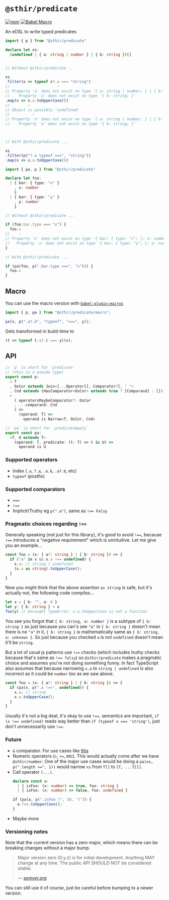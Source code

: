 # `@sthir/predicate`

[![npm](https://img.shields.io/npm/v/@sthir/predicate?labelColor=000000&color=cb3837)](https://npm.im/@sthir/predicate) [![Babel Macro](https://img.shields.io/badge/babel--macro-%F0%9F%8E%A3-f5da55.svg)](https://github.com/kentcdodds/babel-plugin-macros)

An eDSL to write typed predicates

```ts
import { p } from "@sthir/predicate"

declare let xs:
  (undefined | { a: string | number } | { b: string })[]


// Without @sthir/predicate ...

xs
.filter(x => typeof x?.a === "string") 
//                     ~
// Property 'a' does not exist on type '{ a: string | number; } | { b: string; }'.
//    Property 'a' does not exist on type '{ b: string; }'
.map(x => x.a.toUpperCase())
//        ~
// Object is possibly 'undefined'
//          ~
// Property 'a' does not exist on type '{ a: string | number; } | { b: string; }'.
//    Property 'a' does not exist on type '{ b: string; }'



// With @sthir/predicate ...

xs
.filter(p("?.a typeof ===", "string"))
.map(x => x.a.toUpperCase())
```

```ts
import { pa, p } from "@sthir/predicate"

declare let foo:
  | { bar: { type: "x" }
    , x: number
    }
  | { bar: { type: "y" }
    , y: number
    }

// Without @sthir/predicate ...

if (foo.bar.type === "x") {
  foo.x
//    ~
// Property 'x' does not exist on type '{ bar: { type: "x"; }; x: number; } | { bar: { type: "y"; }; y: number; }'.
//   Property 'x' does not exist on type '{ bar: { type: "y"; }; y: number; }'
}

// With @sthir/predicate ...

if (pa(foo, p(".bar.type ===", "x"))) {
  foo.x
}
```

## Macro

You can use the macro version with [`babel-plugin-macros`](https://github.com/kentcdodds/babel-plugin-macros)

```ts
import { p, pa } from "@sthir/predicate/macro";

pa(x, p(".a?.b", "typeof", "===", y));
```

Gets transformed in build-time to

```ts
(t => typeof t.a?.b === y)(x);
```

## API

```ts
// `p` is short for `predicate`
// (this is a pseudo type)
export const p:
  < T
  , OsCor extends Join<[...Operator[], Comparator?], " ">
  , Cnd extends (HasComparator<OsCor> extends true ? [Comparand] : [])
  >
    ( operatorsMaybeComparator?: OsCor
    , ...comparand: Cnd
    ) =>
      (operand: T) =>
        operand is Narrow<T, OsCor, Cnd>

// `pa` is short for `predicateApply`
export const pa:
  <T, U extends T>
    (operand: T, predicate: (t: T) => t is U) =>
      operand is U
```

### Supported operators

- Index (`.a`, `?.a`, `.a.b`, `.a?.b`, etc)
- `typeof` (postfix)

### Supported comparators

- `===`
- `!==`
- Implicit/Truthy eg `p(".a")`, same as `!== Falsy`

### Pragmatic choices regarding `!==`

Generally speaking (not just for this library), it's good to avoid `!==`, because `!==` introduces a "negative requirement" which is unintuitive. Let me give you an example...

```ts
const foo = (x: { a?: string } | { b: string }) => {
  if ("a" in x && x.a !== undefined) {
    x.a; // string | undefined
    (x.a as string).toUpperCase();
  }
}
```

Now you might think that the above assertion `as string` is safe, but it's actually not, the following code compiles...

```ts
let x = { b: "", a: 0 }
let y: { b: string } = x
foo(y) // Uncaught TypeError: x.a.toUpperCase is not a function
```

You see you forgot that `{ b: string, a: number }` is a subtype of `{ b: string }` so just because you can's see `"a"` in `{ b: string }` doesn't mean there is no `"a"` in it, `{ b: string }` is mathematically same as `{ b: string, a: unknown }`. So just because you checked `a` is not `undefined` doesn't mean it'll be `string`.

But a lot of usual js patterns use `!==` checks (which includes truthy checks because that's same as `!== falsy`) so `@sthir/predicate` makes a pragmatic choice and assumes you're not doing something funny. In fact TypeScript also assumes that because narrowing `x.a` to `string | undefined` is also incorrect as it could be `number` too as we saw above.

```ts
const foo = (x: { a?: string } | { b: string }) => {
  if (pa(x, p(".a !==", undefined)) {
    x.a; // string
    x.a.toUpperCase();
  }
}
```

Usually it's not a big deal, it's okay to use `!==`, semantics are important, `if (x !== undefined)` reads way better than `if (typeof x === 'string')`, just don't unnecessarily use `!==`.

### Future

- `&` comparator. For use cases like [this](https://twitter.com/_developit/status/1471212197183651841)
- Numeric operators (`>`, `<=`, etc). This would actually come after we have `@sthir/number`. One of the major use cases would be doing a `pa(xs, p(".length >=", 1))` would narrow `xs` from `T[]` to `[T, ...T[]]`.
- Call operator `(...)`.
  ```ts
  declare const a:
    | { isFoo: (x: number) => true, foo: string } 
    | { isFoo: (x: number) => false, foo: undefined } 

  if (pa(a, p(".isFoo (", 10, ")")) {
    a.foo.toUpperCase();
  }
  ```
- Maybe more

### Versioning notes

Note that the current version has a zero major, which means there can be breaking changes without a major bump.

> Major version zero (0.y.z) is for initial development. Anything MAY change at any time. The public API SHOULD NOT be considered stable.
>
> — [_semver.org_](https://semver.org/#spec-item-4)

You can still use it of course, just be careful before bumping to a newer version.
